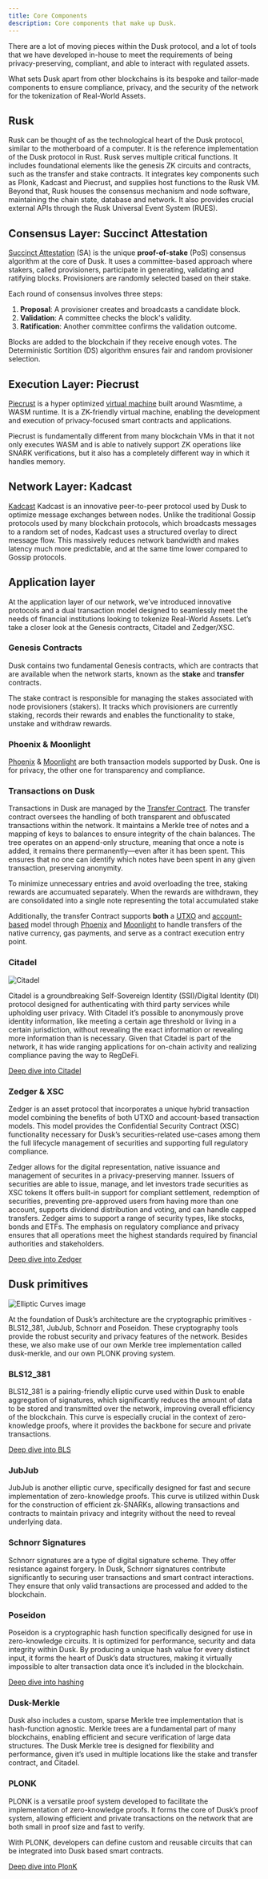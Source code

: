 ```yaml
---
title: Core Components
description: Core components that make up Dusk.
---
```


There are a lot of moving pieces within the Dusk protocol, and a lot of tools that we have developed in-house to meet the requirements of being privacy-preserving, compliant, and able to interact with regulated assets.

What sets Dusk apart from other blockchains is its bespoke and tailor-made components to ensure compliance, privacy, and the security of the network for the tokenization of Real-World Assets.

## Rusk

Rusk can be thought of as the technological heart of the Dusk protocol, similar to the motherboard of a computer. It is the reference implementation of the Dusk protocol in Rust. Rusk serves multiple critical functions. It includes foundational elements like the genesis ZK circuits and contracts, such as the transfer and stake contracts. It integrates key components such as Plonk, Kadcast and Piecrust, and supplies host functions to the Rusk VM. Beyond that, Rusk houses the consensus mechanism and node software, maintaining the chain state, database and network. It also provides crucial external APIs through the Rusk Universal Event System (RUES).

## Consensus Layer: Succinct Attestation

[Succinct Attestation](/learn/deep-dive/succinct-attestation) (SA) is the unique **proof-of-stake** (PoS) consensus algorithm at the core of Dusk. It uses a committee-based approach where stakers, called provisioners, participate in generating, validating and ratifying blocks. Provisioners are randomly selected based on their stake.

Each round of consensus involves three steps: 
1. **Proposal**: A provisioner creates and broadcasts a candidate block.
2. **Validation**: A committee checks the block's validity.
3. **Ratification**: Another committee confirms the validation outcome.

Blocks are added to the blockchain if they receive enough votes. The Deterministic Sortition (DS) algorithm ensures fair and random provisioner selection.
 
## Execution Layer: Piecrust

[Piecrust](/learn/deep-dive/piecrust) is a hyper optimized <a href="https://en.wikipedia.org/wiki/Virtual_machine#Process_virtual_machines" target="_blank">virtual machine</a> built around Wasmtime, a WASM runtime. It is a ZK-friendly virtual machine, enabling the development and execution of privacy-focused smart contracts and applications. 

Piecrust is fundamentally different from many blockchain VMs in that it not only executes WASM and is able to natively support ZK operations like SNARK verifications, but it also has a completely different way in which it handles memory.

## Network Layer: Kadcast

<a href="https://github.com/dusk-network/kadcast/blob/main/README.md" target="_blank">Kadcast</a> Kadcast is an innovative peer-to-peer protocol used by Dusk to optimize message exchanges between nodes. Unlike the traditional Gossip protocols used by many blockchain protocols, which broadcasts messages to a random set of nodes, Kadcast uses a structured overlay to direct message flow. This massively reduces network bandwidth and makes latency much more predictable, and at the same time lower compared to Gossip protocols.
 
## Application layer

At the application layer of our network, we’ve introduced innovative protocols and a dual transaction model designed to seamlessly meet the needs of financial institutions looking to tokenize Real-World Assets. Let’s take a closer look at the Genesis contracts, Citadel and Zedger/XSC.

### Genesis Contracts

Dusk contains two fundamental Genesis contracts, which are contracts that are available when the network starts, known as the **stake** and **transfer** contracts. 

The stake contract is responsible for managing the stakes associated with node provisioners (stakers). It tracks which provisioners are currently staking, records their rewards and enables the functionality to stake, unstake and withdraw rewards.

### Phoenix & Moonlight

[Phoenix](/learn/tx-models#phoenix) & [Moonlight](/learn/tx-models#moonlight) are both transaction models supported by Dusk. One is for privacy, the other one for transparency and compliance.

### Transactions on Dusk

Transactions in Dusk are managed by the <a href="https://github.com/dusk-network/rusk/tree/master/contracts/transfer" target="_blank">Transfer Contract</a>. The transfer contract oversees the handling of both transparent and obfuscated transactions within the network. It maintains a Merkle tree of notes and a mapping of keys to balances to ensure integrity of the chain balances. The tree operates on an append-only structure, meaning that once a note is added, it remains there permanently—even after it has been spent. This ensures that no one can identify which notes have been spent in any given transaction, preserving anonymity.

To minimize unnecessary entries and avoid overloading the tree, staking rewards are accumuated separately. When the rewards are withdrawn, they are consolidated into a single note representing the total accumulated stake

Additionally, the transfer Contract supports **both** a [UTXO](/learn/tx-models#utxos) and [account-based](/learn/tx-models#account-model) model through [Phoenix](/learn/tx-models#phoenix) and [Moonlight](/learn/tx-models#moonlight) to handle transfers of the native currency, gas payments, and serve as a contract execution entry point.

### Citadel

![Citadel](../../../assets/citadel.gif)

Citadel is a groundbreaking Self-Sovereign Identity (SSI)/Digital Identity (DI) protocol designed for authenticating with third party services while upholding user privacy. With Citadel it’s possible to anonymously prove identity information, like meeting a certain age threshold or living in a certain jurisdiction, without revealing the exact information or revealing more information than is necessary. Given that Citadel is part of the network, it has wide ranging applications for on-chain activity and realizing compliance paving the way to RegDeFi.

[Deep dive into Citadel](/developer/digital-identity/protocol) 

### Zedger & XSC

Zedger is an asset protocol that incorporates a unique hybrid transaction model combining the benefits of both UTXO and account-based transaction models. This model provides the Confidential Security Contract (XSC) functionality necessary for Dusk’s securities-related use-cases among them the full lifecycle management of securities and supporting full regulatory compliance.

Zedger allows for the digital representation, native issuance and management of securites in a privacy-preserving manner. Issuers of securities are able to issue, manage, and let investors trade securities as XSC tokens It offers built-in support for compliant settlement, redemption of securities, preventing pre-approved users from having more than one account, supports dividend distribution and voting, and can handle capped transfers. Zedger aims to support a range of security types, like stocks, bonds and ETFs. The emphasis on regulatory compliance and privacy ensures that all operations meet the highest standards required by financial authorities and stakeholders.

[Deep dive into Zedger](/learn/deep-dive/transaction_models/zedger) 

## Dusk primitives

![Elliptic Curves image](../../../assets/elliptic_curves.png)

At the foundation of Dusk’s architecture are the cryptographic primitives - BLS12_381, JubJub, Schnorr and Poseidon. These cryptography tools provide the robust security and privacy features of the network. Besides these, we also make use of our own Merkle tree implementation called dusk-merkle, and our own PLONK proving system.

### BLS12_381

BLS12_381 is a pairing-friendly elliptic curve used within Dusk to enable aggregation of signatures, which significantly reduces the amount of data to be stored and transmitted over the network, improving overall efficiency of the blockchain. This curve is especially crucial in the context of zero-knowledge proofs, where it provides the backbone for secure and private transactions.

[Deep dive into BLS](/learn/deep-dive/cryptography/bls) 

### JubJub

JubJub is another elliptic curve, specifically designed for fast and secure implementation of zero-knowledge proofs. This curve is utilized within Dusk for the construction of efficient zk-SNARKs, allowing transactions and contracts to maintain privacy and integrity without the need to reveal underlying data.

### Schnorr Signatures

Schnorr signatures are a type of digital signature scheme. They offer resistance against forgery. In Dusk, Schnorr signatures contribute significantly to securing user transactions and smart contract interactions. They ensure that only valid transactions are processed and added to the blockchain.

### Poseidon

Poseidon is a cryptographic hash function specifically designed for use in zero-knowledge circuits. It is optimized for performance, security and data integrity within Dusk. By producing a unique hash value for every distinct input, it forms the heart of Dusk’s data structures, making it virtually impossible to alter transaction data once it’s included in the blockchain.

[Deep dive into hashing](/learn/deep-dive/cryptography/hashing)

### Dusk-Merkle

Dusk also includes a custom, sparse Merkle tree implementation that is hash-function agnostic. Merkle trees are a fundamental part of many blockchains, enabling efficient and secure verification of large data structures. The Dusk Merkle tree is designed for flexibility and performance, given it’s used in multiple locations like the stake and transfer contract, and Citadel. 
 
### PLONK

PLONK is a versatile proof system developed to facilitate the implementation of zero-knowledge proofs. It forms the core of Dusk’s proof system, allowing efficient and private transactions on the network that are both small in proof size and fast to verify. 

With PLONK, developers can define custom and reusable circuits that can be integrated into Dusk based smart contracts. 

[Deep dive into PlonK](/learn/deep-dive/cryptography/plonk) 